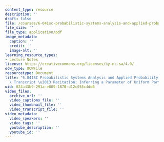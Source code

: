 ```yaml
---
content_type: resource
description: ''
draft: false
file: /courses/6-041sc-probabilistic-systems-analysis-and-applied-probability-fall-2013/024a43b9291ae0091870d12c055c4dd6_MIT6_041SCF13_Inferring_a_Parameter_of_Uniform_Part_2_300k.pdf
file_size: ''
file_type: application/pdf
image_metadata:
  caption: ''
  credit: ''
  image-alt: ''
learning_resource_types:
- Lecture Notes
license: https://creativecommons.org/licenses/by-nc-sa/4.0/
ocw_type: OCWFile
resourcetype: Document
title: "6.041SC Probabilistic Systems Analysis and Applied Probability, Fall 2013\
  \ Transcript \u2013 Recitation: Inferring a Parameter of Uniform Part 2"
uid: 024a43b9-291a-e009-1870-d12c055c4dd6
video_files:
  archive_url: ''
  video_captions_file: ''
  video_thumbnail_file: ''
  video_transcript_file: ''
video_metadata:
  video_speakers: ''
  video_tags: ''
  youtube_description: ''
  youtube_id: ''
---
```

